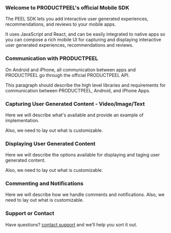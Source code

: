 ### Welcome to PRODUCTPEEL's official Mobile SDK

The PEEL SDK lets you add interactive user generated experiences, recommendations, and reviews to your mobile apps. 

It uses JavaScript and React, and can be easily integrated to native apps so you can compose a rich mobile UI for capturing and displaying interactive user generated experiences, recommendations and reviews.

### Communication with PRODUCTPEEL

On Android and iPhone, all communication between apps and PRODUCTPEEL go through the official PRODUCTPEEL API.

This paragraph should describe the high level libraries and requirements for communication between PRODUCTPEEL, Android, and iPhone Apps. 

### Capturing User Generated Content - Video/Image/Text

Here we will describe what's available and provide an example of implementation. 

Also, we need to lay out what is customizable. 

### Displaying User Generated Content 

Here we will describe the options available for displaying and taging user generated content. 

Also, we need to lay out what is customizable. 

### Commenting and Notifications

Here we will describe how we handle comments and notifications. Also, we need to lay out what is customizable. 

### Support or Contact

Have questions? [contact support](https://productpeel.com/contact) and we’ll help you sort it out.
